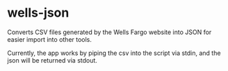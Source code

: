 # wells-json
Converts CSV files generated by the Wells Fargo website into JSON for easier import into other tools.

Currently, the app works by piping the csv into the script via stdin, and the json will be returned via stdout.
